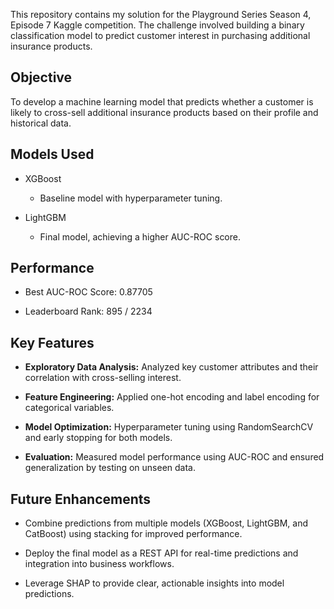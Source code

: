 This repository contains my solution for the Playground Series Season 4, Episode 7 Kaggle competition. The challenge involved building a binary classification model to predict customer interest in purchasing additional insurance products.

## Objective
To develop a machine learning model that predicts whether a customer is likely to cross-sell additional insurance products based on their profile and historical data.

## Models Used
- XGBoost
  - Baseline model with hyperparameter tuning.
    
- LightGBM
  - Final model, achieving a higher AUC-ROC score.

## Performance
- Best AUC-ROC Score: 0.87705

- Leaderboard Rank: 895 / 2234

## Key Features
- **Exploratory Data Analysis:** Analyzed key customer attributes and their correlation with cross-selling interest.

- **Feature Engineering:** Applied one-hot encoding and label encoding for categorical variables.

- **Model Optimization:** Hyperparameter tuning using RandomSearchCV and early stopping for both models.

- **Evaluation:** Measured model performance using AUC-ROC and ensured generalization by testing on unseen data.

## Future Enhancements
- Combine predictions from multiple models (XGBoost, LightGBM, and CatBoost) using stacking for improved performance.

- Deploy the final model as a REST API for real-time predictions and integration into business workflows.

- Leverage SHAP to provide clear, actionable insights into model predictions.
